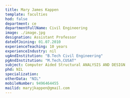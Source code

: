 ```yaml
---
title: Mary James Kappen
template: faculties
hod: false
department: ce
departmentFullName: Civil Engineering
image: ./image.jpg
designation: Assistant Professor
dateOfJoining: 01.07.2010
experienceTeaching: 10 years
experienceIndustry: nil
ugAndInstitution: "B.Tech Civil Engineering"
pgAndInstitution: "M.Tech,CUSAT"
subject: Computer Aided Structural ANALYSIS AND DESIGN
phd: NIL
specialization:
otherData: "NIL"
mobileNumber: 9496464455
mailid: maryjkappen@gmail.com
---
```


